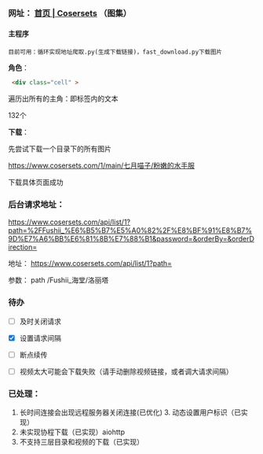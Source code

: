 ### **网址**： [首页 | Cosersets](https://www.cosersets.com/1/main) （图集）

#### 主程序

```
目前可用：循环实现地址爬取.py(生成下载链接)，fast_download.py下载图片
```

**角色**：

```html
 <div class="cell" >    
```

遍历出所有的主角：即标签内的文本

132个



**下载**：

先尝试下载一个目录下的所有图片

 https://www.cosersets.com/1/main/七月喵子/粉嫩的水手服

下载具体页面成功



### **后台请求地址**：

 https://www.cosersets.com/api/list/1?path=%2FFushii_%E6%B5%B7%E5%A0%82%2F%E8%BF%91%E8%B7%9D%E7%A6%BB%E6%81%8B%E7%88%B1&password=&orderBy=&orderDirection= 

地址： https://www.cosersets.com/api/list/1?path= 

参数： path   /Fushii_海堂/洛丽塔

### 待办

- [ ] 及时关闭请求
- [x] 设置请求间隔
- [ ] 断点续传
- [ ] 视频太大可能会下载失败（请手动删除视频链接，或者调大请求间隔）



### **已处理**：

1. 长时间连接会出现远程服务器关闭连接(已优化)
   3. 动态设置用户标识（已实现）
2. 未实现协程下载（已实现）aiohttp
4. 不支持三层目录和视频的下载（已实现）

